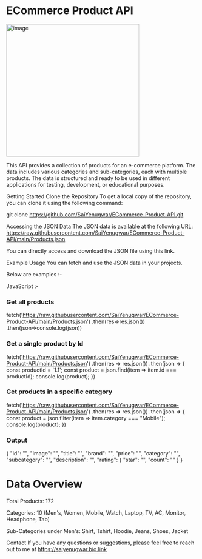 # ECommerce Product API
<img width="350" alt="image" src="https://github.com/user-attachments/assets/3f3602eb-5035-471d-be14-ee4b911aa4d8">

This API provides a collection of products for an e-commerce platform. The data includes various categories and sub-categories, each with multiple products. The data is structured and ready to be used in different applications for testing, development, or educational purposes.

Getting Started
Clone the Repository
To get a local copy of the repository, you can clone it using the following command:


git clone https://github.com/SaiYenugwar/ECommerce-Product-API.git


Accessing the JSON Data
The JSON data is available at the following URL:
https://raw.githubusercontent.com/SaiYenugwar/ECommerce-Product-API/main/Products.json

You can directly access and download the JSON file using this link.

Example Usage
You can fetch and use the JSON data in your projects. 

Below are examples :-

JavaScript :-

### Get all products

fetch('https://raw.githubusercontent.com/SaiYenugwar/ECommerce-Product-API/main/Products.json')
            .then(res=>res.json())
            .then(json=>console.log(json))

### Get a single product by Id

fetch('https://raw.githubusercontent.com/SaiYenugwar/ECommerce-Product-API/main/Products.json')
  .then(res => res.json())
  .then(json => {
    const productId = '1.1';
    const product = json.find(item => item.id === productId);
    console.log(product);
  })

### Get products in a specific category

fetch('https://raw.githubusercontent.com/SaiYenugwar/ECommerce-Product-API/main/Products.json')
  .then(res => res.json())
  .then(json => {
    const product = json.filter(item => item.category === "Mobile");
    console.log(product);
  })

### Output

{
    "id": "",
    "image": "",
    "title": "",
    "brand": "",
    "price": "",
    "category": "",
    "subcategory": "",
    "description": "",
    "rating": {
        "star": "",
        "count": ""
    }
}

# Data Overview
Total Products: 172

Categories: 10 (Men's, Women, Mobile, Watch, Laptop, TV, AC, Monitor, Headphone, Tab)

Sub-Categories under Men's: Shirt, Tshirt, Hoodie, Jeans, Shoes, Jacket

Contact
If you have any questions or suggestions, please feel free to reach out to me at https://saiyenugwar.bio.link


